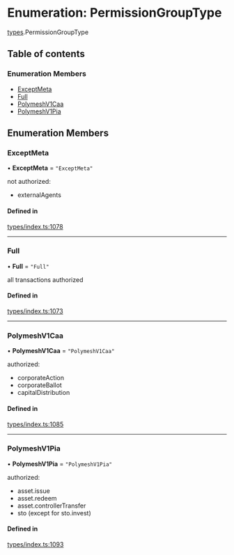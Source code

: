 # Enumeration: PermissionGroupType

[types](../wiki/types).PermissionGroupType

## Table of contents

### Enumeration Members

- [ExceptMeta](../wiki/types.PermissionGroupType#exceptmeta)
- [Full](../wiki/types.PermissionGroupType#full)
- [PolymeshV1Caa](../wiki/types.PermissionGroupType#polymeshv1caa)
- [PolymeshV1Pia](../wiki/types.PermissionGroupType#polymeshv1pia)

## Enumeration Members

### ExceptMeta

• **ExceptMeta** = ``"ExceptMeta"``

not authorized:
  - externalAgents

#### Defined in

[types/index.ts:1078](https://github.com/PolymeshAssociation/polymesh-sdk/blob/95e180d2/src/types/index.ts#L1078)

___

### Full

• **Full** = ``"Full"``

all transactions authorized

#### Defined in

[types/index.ts:1073](https://github.com/PolymeshAssociation/polymesh-sdk/blob/95e180d2/src/types/index.ts#L1073)

___

### PolymeshV1Caa

• **PolymeshV1Caa** = ``"PolymeshV1Caa"``

authorized:
  - corporateAction
  - corporateBallot
  - capitalDistribution

#### Defined in

[types/index.ts:1085](https://github.com/PolymeshAssociation/polymesh-sdk/blob/95e180d2/src/types/index.ts#L1085)

___

### PolymeshV1Pia

• **PolymeshV1Pia** = ``"PolymeshV1Pia"``

authorized:
  - asset.issue
  - asset.redeem
  - asset.controllerTransfer
  - sto (except for sto.invest)

#### Defined in

[types/index.ts:1093](https://github.com/PolymeshAssociation/polymesh-sdk/blob/95e180d2/src/types/index.ts#L1093)
